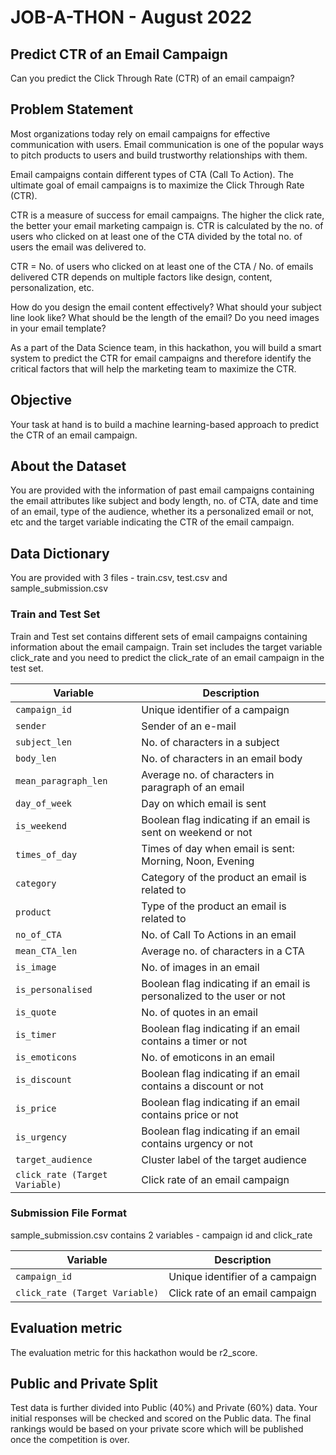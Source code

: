# JOB-A-THON - August 2022

## Predict CTR of an Email Campaign

Can you predict the Click Through Rate (CTR) of an email campaign?

## Problem Statement

Most organizations today rely on email campaigns for effective communication with users. Email communication is one of the popular ways to pitch products to users and build trustworthy relationships with them.

Email campaigns contain different types of CTA (Call To Action). The ultimate goal of email campaigns is to maximize the Click Through Rate (CTR).

CTR is a measure of success for email campaigns. The higher the click rate, the better your email marketing campaign is. CTR is calculated by the no. of users who clicked on at least one of the CTA divided by the total no. of users the email was delivered to.

CTR = No. of users who clicked on at least one of the CTA / No. of emails delivered
CTR depends on multiple factors like design, content, personalization, etc. 

How do you design the email content effectively?
What should your subject line look like?
What should be the length of the email?
Do you need images in your email template?

As a part of the Data Science team, in this hackathon, you will build a smart system to predict the CTR for email campaigns and therefore identify the critical factors that will help the marketing team to maximize the CTR.

## Objective

Your task at hand is to build a machine learning-based approach to predict the CTR of an email campaign.

## About the Dataset

You are provided with the information of past email campaigns containing the email attributes like subject and body length, no. of CTA, date and time of an email, type of the audience, whether its a personalized email or not, etc and the target variable indicating the CTR of the email campaign.

## Data Dictionary

You are provided with 3 files - train.csv, test.csv and sample_submission.csv

### Train and Test Set

Train and Test set contains different sets of email campaigns containing information about the email campaign. Train set includes the target variable click_rate and you need to predict the click_rate of an email campaign in the test set.

| Variable | Description |
|----------|-------------|
| `campaign_id` | Unique identifier of a campaign |
| `sender` | Sender of an e-mail |
| `subject_len` | No. of characters in a subject |
| `body_len` | No. of characters in an email body |
| `mean_paragraph_len` | Average no. of characters in paragraph of an email |
| `day_of_week` | Day on which email is sent |
| `is_weekend` | Boolean flag indicating if an email is sent on weekend or not |
| `times_of_day` | Times of day when email is sent: Morning, Noon, Evening |
| `category` | Category of the product an email is related to |
| `product` | Type of the product an email is related to |
| `no_of_CTA` | No. of Call To Actions in an email |
| `mean_CTA_len` | Average no. of characters in a CTA |
| `is_image` | No. of images in an email |
| `is_personalised` | Boolean flag indicating if an email is personalized to the user or not |
| `is_quote` | No. of quotes in an email |
| `is_timer` | Boolean flag indicating if an email contains a timer or not |
| `is_emoticons` | No. of emoticons in an email |
| `is_discount` | Boolean flag indicating if an email contains a discount or not |
| `is_price` | Boolean flag indicating if an email contains price or not |
| `is_urgency` | Boolean flag indicating if an email contains urgency or not |
| `target_audience` | Cluster label of the target audience |
| `click_rate (Target Variable)` | Click rate of an email campaign |

### Submission File Format

sample_submission.csv contains 2 variables - campaign id and click_rate

| Variable | Description |
|----------|-------------|
| `campaign_id` | Unique identifier of a campaign |
| `click_rate (Target Variable)` | Click rate of an email campaign |

## Evaluation metric

The evaluation metric for this hackathon would be r2_score.

## Public and Private Split

Test data is further divided into Public (40%) and Private (60%) data. Your initial responses will be checked and scored on the Public data. The final rankings would be based on your private score which will be published once the competition is over.
